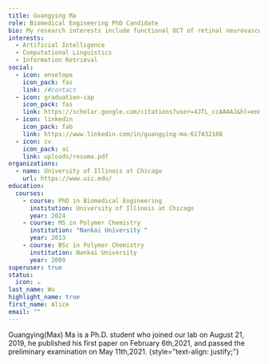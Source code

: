 ```yaml
---
title: Guangying Ma
role: Biomedical Engineering PhD Candidate
bio: My research interests include functional OCT of retinal neurovascular coupling
interests:
  - Artificial Intelligence
  - Computational Linguistics
  - Information Retrieval
social:
  - icon: envelope
    icon_pack: fas
    link: /#contact
  - icon: graduation-cap
    icon_pack: fas
    link: https://scholar.google.com/citations?user=4JTL_ccAAAAJ&hl=en&oi=ao
  - icon: linkedin
    icon_pack: fab
    link: https://www.linkedin.com/in/guangying-ma-617432188
  - icon: cv
    icon_pack: ai
    link: uploads/resume.pdf
organizations:
  - name: University of Illinois at Chicago
    url: https://www.uic.edu/
education:
  courses:
    - course: PhD in Biomedical Engineering
      institution: University of Illinois at Chicago
      year: 2024
    - course: MS in Polymer Chemistry
      institution: "Nankai University "
      year: 2013
    - course: BSc in Polymer Chemistry
      institution: Nankai University
      year: 2009
superuser: true
status:
  icon: ☕️
last_name: Wu
highlight_name: true
first_name: Alice
email: ""
---
```

Guangying(Max) Ma is a Ph.D. student who joined our lab on August 21, 2019, he published his first paper on February 6th,2021, and passed the preliminary examination on May 11th,2021.
{style="text-align: justify;"}